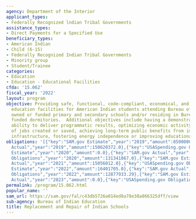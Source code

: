 ```yaml
---
agency: Department of the Interior
applicant_types:
- Federally Recognized lndian Tribal Governments
assistance_types:
- Direct Payments for a Specified Use
beneficiary_types:
- American Indian
- Child (6-15)
- Federally Recognized Indian Tribal Governments
- Minority group
- Student/Trainee
categories:
- Education
- Education - Educational Facilities
cfda: '15.062'
fiscal_year: '2022'
layout: program
objective: Providing safe, functional, code-compliant, economical, and energy efficient
  education facilities for American Indian students attending Bureau of Indian Affairs
  owned or funded primary and secondary schools and/or residing in Bureau owned or
  funded dormitories.  Additional objectives include having a demonstrated or potential
  ability to deliver programmatic results, optimizing economic activity and the number
  of jobs created or saved, achieving long-term public benefits from improved school
  infrastructure, fostering energy independence or improving educational quality.
obligations: '[{"key":"SAM.gov Estimate","year":"2019","amount":8500000.0},{"key":"SAM.gov
  Actual","year":"2019","amount":150620372.0},{"key":"USASpending.gov Obligations","year":"2019","amount":14150522.3},{"key":"SAM.gov
  Estimate","year":"2020","amount":0.0},{"key":"SAM.gov Actual","year":"2020","amount":0.0},{"key":"USASpending.gov
  Obligations","year":"2020","amount":131341867.0},{"key":"SAM.gov Estimate","year":"2021","amount":0.0},{"key":"SAM.gov
  Actual","year":"2021","amount":15056012.0},{"key":"USASpending.gov Obligations","year":"2021","amount":14215898.27},{"key":"SAM.gov
  Estimate","year":"2022","amount":16401705.0},{"key":"SAM.gov Actual","year":"2022","amount":132017.0},{"key":"USASpending.gov
  Obligations","year":"2022","amount":12877933.29},{"key":"SAM.gov Estimate","year":"2023","amount":5226635.0},{"key":"SAM.gov
  Actual","year":"2023","amount":0.0},{"key":"USASpending.gov Obligations","year":"2023","amount":10162110.81}]'
permalink: /program/15.062.html
popular_name: ''
sam_url: https://sam.gov/fal/c43db5726a014ed8a78e38a866325dff/view
sub-agency: Bureau of Indian Education
title: Replacement and Repair of Indian Schools
---
```

